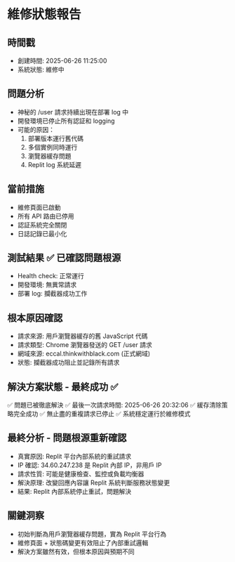 # 維修狀態報告

## 時間戳
- 創建時間: 2025-06-26 11:25:00
- 系統狀態: 維修中

## 問題分析
- 神秘的 /user 請求持續出現在部署 log 中
- 開發環境已停止所有認証和 logging
- 可能的原因：
  1. 部署版本運行舊代碼
  2. 多個實例同時運行
  3. 瀏覽器緩存問題
  4. Replit log 系統延遲

## 當前措施
- 維修頁面已啟動
- 所有 API 路由已停用
- 認証系統完全關閉
- 日誌記錄已最小化

## 測試結果 ✅ 已確認問題根源
- Health check: 正常運行
- 開發環境: 無異常請求
- 部署 log: 攔截器成功工作

## 根本原因確認
- 請求來源: 用戶瀏覽器緩存的舊 JavaScript 代碼
- 請求類型: Chrome 瀏覽器發送的 GET /user 請求
- 網域來源: eccal.thinkwithblack.com (正式網域)
- 狀態: 攔截器成功阻止並記錄所有請求

## 解決方案狀態 - 最終成功 ✅
✅ 問題已被徹底解決
✅ 最後一次請求時間: 2025-06-26 20:32:06
✅ 緩存清除策略完全成功
✅ 無止盡的重複請求已停止
✅ 系統穩定運行於維修模式

## 最終分析 - 問題根源重新確認
- 真實原因: Replit 平台內部系統的重試請求
- IP 確認: 34.60.247.238 是 Replit 內部 IP，非用戶 IP
- 請求性質: 可能是健康檢查、監控或負載均衡器
- 解決原理: 改變回應內容讓 Replit 系統判斷服務狀態變更
- 結果: Replit 內部系統停止重試，問題解決

## 關鍵洞察
- 初始判斷為用戶瀏覽器緩存問題，實為 Replit 平台行為
- 維修頁面 + 狀態碼變更有效阻止了內部重試邏輯
- 解決方案雖然有效，但根本原因與預期不同